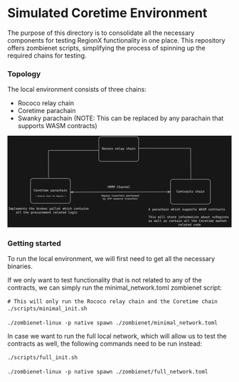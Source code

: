# Simulated Coretime Environment

The purpose of this directory is to consolidate all the necessary components for testing RegionX functionality in one place. This repository offers zombienet scripts, simplifying the process of spinning up the required chains for testing.

### Topology

The local environment consists of three chains:

-   Rococo relay chain
-   Coretime parachain
-   Swanky parachain (NOTE: This can be replaced by any parachain that supports WASM contracts)

<p align="center">
 <img src="./docs/topology.png" />
</p>

### Getting started

To run the local environment, we will first need to get all the necessary binaries.

If we only want to test functionality that is not related to any of the contracts, we can simply run the minimal_network.toml zombienet script:

```
# This will only run the Rococo relay chain and the Coretime chain
./scripts/minimal_init.sh

./zombienet-linux -p native spawn ./zombienet/minimal_network.toml
```

In case we want to run the full local network, which will allow us to test the contracts as well, the following commands need to be run instead:

```
./scripts/full_init.sh

./zombienet-linux -p native spawn ./zombienet/full_network.toml
```
